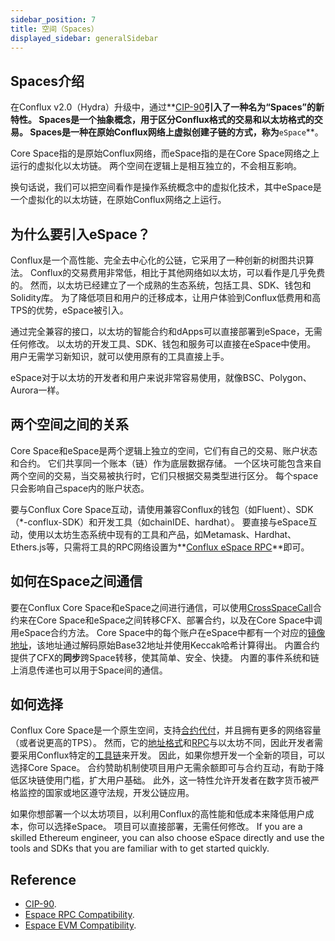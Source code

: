 ```yaml
---
sidebar_position: 7
title: 空间（Spaces）
displayed_sidebar: generalSidebar
---
```


## **Spaces介绍**

在Conflux v2.0（Hydra）升级中，通过**[CIP-90](https://github.com/Conflux-Chain/CIPs/blob/master/CIPs/cip-90.md)**引入了一种名为“Spaces”的新特性。 Spaces是一个抽象概念，用于区分Conflux格式的交易和以太坊格式的交易。 Spaces是一种在原始Conflux网络上虚拟创建子链的方式，称为**`eSpace`**。

Core Space指的是原始Conflux网络，而eSpace指的是在Core Space网络之上运行的虚拟化以太坊链。 两个空间在逻辑上是相互独立的，不会相互影响。

换句话说，我们可以把空间看作是操作系统概念中的虚拟化技术，其中eSpace是一个虚拟化的以太坊链，在原始Conflux网络之上运行。

## **为什么要引入eSpace？**

Conflux是一个高性能、完全去中心化的公链，它采用了一种创新的树图共识算法。 Conflux的交易费用非常低，相比于其他网络如以太坊，可以看作是几乎免费的。 然而，以太坊已经建立了一个成熟的生态系统，包括工具、SDK、钱包和Solidity库。 为了降低项目和用户的迁移成本，让用户体验到Conflux低费用和高TPS的优势，eSpace被引入。

通过完全兼容的接口，以太坊的智能合约和dApps可以直接部署到eSpace，无需任何修改。 以太坊的开发工具、SDK、钱包和服务可以直接在eSpace中使用。 用户无需学习新知识，就可以使用原有的工具直接上手。

eSpace对于以太坊的开发者和用户来说非常容易使用，就像BSC、Polygon、Aurora一样。

## **两个空间之间的关系**

Core Space和eSpace是两个逻辑上独立的空间，它们有自己的交易、账户状态和合约。 它们共享同一个账本（链）作为底层数据存储。 一个区块可能包含来自两个空间的交易，当交易被执行时，它们只根据交易类型进行区分。 每个space只会影响自己space内的账户状态。

要与Conflux Core Space互动，请使用兼容Conflux的钱包（如Fluent）、SDK（*-conflux-SDK）和开发工具（如chainIDE、hardhat）。 要直接与eSpace互动，使用以太坊生态系统中现有的工具和产品，如Metamask、Hardhat、Ethers.js等，只需将工具的RPC网络设置为**[Conflux eSpace RPC](../../espace/network-endpoints.md)**即可。

## **如何在Space之间通信**

要在Conflux Core Space和eSpace之间进行通信，可以使用[CrossSpaceCall](../../core/core-space-basics/internal-contracts/crossSpaceCall.md)合约来在Core Space和eSpace之间转移CFX、部署合约，以及在Core Space中调用eSpace合约方法。 Core Space中的每个账户在eSpace中都有一个对应的[镜像地址](../../espace/build/accounts.md#mapped-addresses-in-cross-space-operations)，该地址通过解码原始Base32地址并使用Keccak哈希计算得出。 内置合约提供了CFX的**同步**跨Space转移，使其简单、安全、快捷。 内置的事件系统和链上消息传递也可以用于Space间的通信。

## **如何选择**

Conflux Core Space是一个原生空间，支持[合约代付](../../core/core-space-basics/internal-contracts/sponsor-whitelist-control.md)，并且拥有更多的网络容量（或者说更高的TPS）。 然而，它的[地址格式](../../core/core-space-basics/addresses.md)和[RPC](../../core/build/json-rpc/cfx-namespace.md)与以太坊不同，因此开发者需要采用Conflux特定的[工具链](../../core/build/sdks-and-tools/sdks.md)来开发。 因此，如果你想开发一个全新的项目，可以选择Core Space。 合约赞助机制使项目用户无需余额即可与合约互动，有助于降低区块链使用门槛，扩大用户基础。 此外，这一特性允许开发者在数字货币被严格监控的国家或地区遵守法规，开发公链应用。

如果你想部署一个以太坊项目，以利用Conflux的高性能和低成本来降低用户成本，你可以选择eSpace。 项目可以直接部署，无需任何修改。 If you are a skilled Ethereum engineer, you can also choose eSpace directly and use the tools and SDKs that you are familiar with to get started quickly.

## Reference

- [CIP-90](https://github.com/Conflux-Chain/CIPs/blob/master/CIPs/cip-90.md).
- [Espace RPC Compatibility](../../espace/build/jsonrpc-compatibility.md).
- [Espace EVM Compatibility](../../espace/build/evm-compatibility.md).
